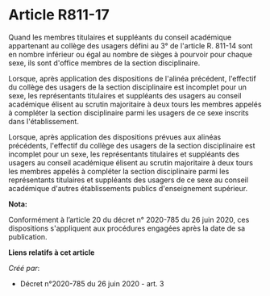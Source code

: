 # Article R811-17

Quand les membres titulaires et suppléants du conseil académique appartenant au collège des usagers défini au 3° de l'article
R. 811-14 sont en nombre inférieur ou égal au nombre de sièges à pourvoir pour chaque sexe, ils sont d'office membres de la
section disciplinaire.

Lorsque, après application des dispositions de l'alinéa précédent, l'effectif du collège des usagers de la section
disciplinaire est incomplet pour un sexe, les représentants titulaires et suppléants des usagers au conseil académique
élisent au scrutin majoritaire à deux tours les membres appelés à compléter la section disciplinaire parmi les usagers de ce
sexe inscrits dans l'établissement.

Lorsque, après application des dispositions prévues aux alinéas précédents, l'effectif du collège des usagers de la section
disciplinaire est incomplet pour un sexe, les représentants titulaires et suppléants des usagers au conseil académique
élisent au scrutin majoritaire à deux tours les membres appelés à compléter la section disciplinaire parmi les représentants
titulaires et suppléants des usagers de ce sexe au conseil académique d'autres établissements publics d'enseignement
supérieur.

**Nota:**

Conformément à l’article 20 du décret n° 2020-785 du 26 juin 2020, ces dispositions s'appliquent aux procédures engagées
après la date de sa publication.

**Liens relatifs à cet article**

_Créé par_:

  - Décret n°2020-785 du 26 juin 2020 - art. 3
